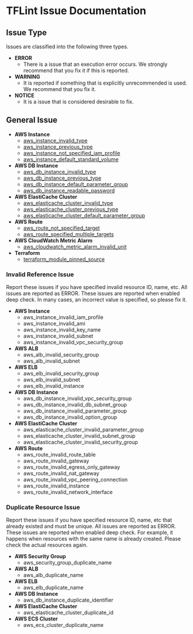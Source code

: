 # TFLint Issue Documentation
## Issue Type
Issues are classified into the following three types.

- **ERROR**
    - There is a issue that an execution error occurs. We strongly recommend that you fix it if this is reported.
- **WARNING**
    - It is reported if something that is explicitly unrecommended is used. We recommend that you fix it.
- **NOTICE**
    - It is a issue that is considered desirable to fix.

## General Issue

- **AWS Instance**
    - [aws_instance_invalid_type](aws_instance_invalid_type.md)
    - [aws_instance_previous_type](aws_instance_previous_type.md)
    - [aws_instance_not_specified_iam_profile](aws_instance_not_specified_iam_profile.md)
    - [aws_instance_default_standard_volume](aws_instance_default_standard_volume.md)
- **AWS DB Instance**
    - [aws_db_instance_invalid_type](aws_db_instance_invalid_type.md)
    - [aws_db_instance_previous_type](aws_db_instance_previous_type.md)
    - [aws_db_instance_default_parameter_group](aws_db_instance_default_parameter_group.md)
    - [aws_db_instance_readable_password](aws_db_instance_readable_password.md)
- **AWS ElastiCache Cluster**
    - [aws_elasticache_cluster_invalid_type](aws_elasticache_cluster_invalid_type.md)
    - [aws_elasticache_cluster_previous_type](aws_elasticache_cluster_previous_type.md)
    - [aws_elasticache_cluster_default_parameter_group](aws_elasticache_cluster_default_parameter_group.md)
- **AWS Route**
    - [aws_route_not_specified_target](aws_route_not_specified_target.md)
    - [aws_route_specified_multiple_targets](aws_route_specified_multiple_targets.md)
- **AWS CloudWatch Metric Alarm**
    - [aws_cloudwatch_metric_alarm_invalid_unit](aws_cloudwatch_metric_alarm_invalid_unit.md)
- **Terraform**
    - [terraform_module_pinned_source](terraform_module_pinned_source.md)

### Invalid Reference Issue
Report these issues if you have specified invalid resource ID, name, etc. All issues are reported as ERROR. These issues are reported when enabled deep check. In many cases, an incorrect value is specified, so please fix it.

- **AWS Instance**
    - aws_instance_invalid_iam_profile
    - aws_instance_invalid_ami
    - aws_instance_invalid_key_name
    - aws_instance_invalid_subnet
    - aws_instance_invalid_vpc_security_group
- **AWS ALB**
    - aws_alb_invalid_security_group
    - aws_alb_invalid_subnet
- **AWS ELB**
    - aws_elb_invalid_security_group
    - aws_elb_invalid_subnet
    - aws_elb_invalid_instance
- **AWS DB Instance**
    - aws_db_instance_invalid_vpc_security_group
    - aws_db_instance_invalid_db_subnet_group
    - aws_db_instance_invalid_parameter_group
    - aws_db_instance_invalid_option_group
- **AWS ElastiCache Cluster**
    - aws_elasticache_cluster_invalid_parameter_group
    - aws_elasticache_cluster_invalid_subnet_group
    - aws_elasticache_cluster_invalid_security_group
- **AWS Route**
    - aws_route_invalid_route_table
    - aws_route_invalid_gateway
    - aws_route_invalid_egress_only_gateway
    - aws_route_invalid_nat_gateway
    - aws_route_invalid_vpc_peering_connection
    - aws_route_invalid_instance
    - aws_route_invalid_network_interface

### Duplicate Resource Issue
Report these issues if you have specified resource ID, name, etc that already existed and must be unique. All issues are reported as ERROR. These issues are reported when enabled deep check. For example, it happens when resources with the same name is already created. Please check the actual resources again.

- **AWS Security Group**
    - aws_security_group_duplicate_name
- **AWS ALB**
    - aws_alb_duplicate_name
- **AWS ELB**
    - aws_elb_duplicate_name
- **AWS DB Instance**
    - aws_db_instance_duplicate_identifier
- **AWS ElastiCache Cluster**
    - aws_elasticache_cluster_duplicate_id
- **AWS ECS Cluster**
    - aws_ecs_cluster_duplicate_name
